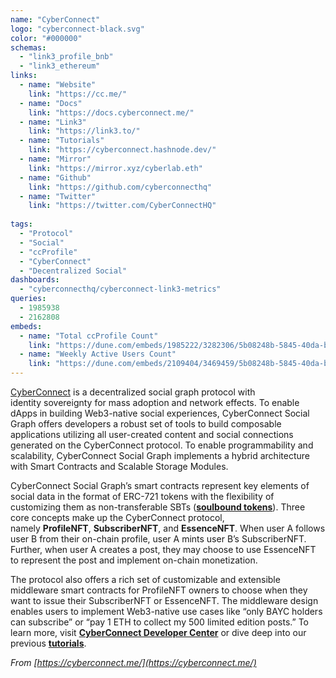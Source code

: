 ```yaml
---
name: "CyberConnect"
logo: "cyberconnect-black.svg"
color: "#000000"
schemas:
  - "link3_profile_bnb"
  - "link3_ethereum"
links:
  - name: "Website"
    link: "https://cc.me/"
  - name: "Docs"
    link: "https://docs.cyberconnect.me/"
  - name: "Link3"
    link: "https://link3.to/"
  - name: "Tutorials"
    link: "https://cyberconnect.hashnode.dev/"
  - name: "Mirror"
    link: "https://mirror.xyz/cyberlab.eth"
  - name: "Github"
    link: "https://github.com/cyberconnecthq"
  - name: "Twitter"
    link: "https://twitter.com/CyberConnectHQ"
  
tags:
  - "Protocol"
  - "Social"
  - "ccProfile"
  - "CyberConnect"
  - "Decentralized Social"
dashboards:
  - "cyberconnecthq/cyberconnect-link3-metrics"
queries:
  - 1985938
  - 2162808
embeds:
  - name: "Total ccProfile Count"
    link: "https://dune.com/embeds/1985222/3282306/5b08248b-5845-40da-b617-09743a78e111"
  - name: "Weekly Active Users Count"
    link: "https://dune.com/embeds/2109404/3469459/5b08248b-5845-40da-b617-09743a78e111"
---
```


[CyberConnect](https://cc.me/) is a decentralized social graph protocol with identity sovereignty for mass adoption and network effects. To enable dApps in building Web3-native social experiences, CyberConnect Social Graph offers developers a robust set of tools to build composable applications utilizing all user-created content and social connections generated on the CyberConnect protocol. To enable programmability and scalability, CyberConnect Social Graph implements a hybrid architecture with Smart Contracts and Scalable Storage Modules.

CyberConnect Social Graph’s smart contracts represent key elements of social data in the format of ERC-721 tokens with the flexibility of customizing them as non-transferable SBTs ([**soulbound tokens**](https://papers.ssrn.com/sol3/papers.cfm?abstract_id=4105763)). Three core concepts make up the CyberConnect protocol, namely **ProfileNFT**, **SubscriberNFT**, and **EssenceNFT**. When user A follows user B from their on-chain profile, user A mints user B’s SubscriberNFT. Further, when user A creates a post, they may choose to use EssenceNFT to represent the post and implement on-chain monetization.

The protocol also offers a rich set of customizable and extensible middleware smart contracts for ProfileNFT owners to choose when they want to issue their SubscriberNFT or EssenceNFT. The middleware design enables users to implement Web3-native use cases like “only BAYC holders can subscribe” or “pay 1 ETH to collect my 500 limited edition posts.” To learn more, visit [**CyberConnect Developer Center**](https://docs.cyberconnect.me/) or dive deep into our previous [**tutorials**](https://cyberconnect.hashnode.dev/getting-started-with-cyberconnect).

*From [https://cyberconnect.me/](https://cyberconnect.me/)*

